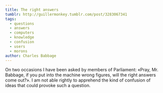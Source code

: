 ```yaml
---
title: The right answers
tumblr: http://guillermonkey.tumblr.com/post/3283067341
tags:
  - questions
  - answers
  - computers
  - knowledge
  - confusion
  - users
  - morons
author: Charles Babbage
---
```


On two occasions I have been asked by members of Parliament: «Pray, Mr. Babbage, if you put into the machine wrong figures, will the right answers come out?». I am not able rightly to apprehend the kind of confusion of ideas that could provoke such a question.
